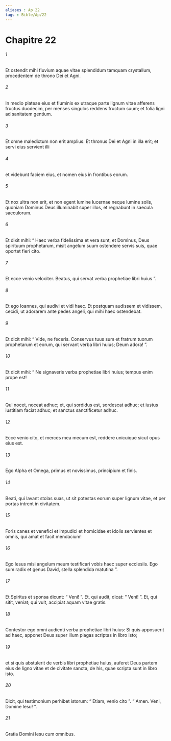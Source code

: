 ```yaml
---
aliases : Ap 22
tags : Bible/Ap/22
---
```


# Chapitre 22

###### 1
Et ostendit mihi fluvium aquae vitae splendidum tamquam crystallum, procedentem de throno Dei et Agni. 
###### 2
In medio plateae eius et fluminis ex utraque parte lignum vitae afferens fructus duodecim, per menses singulos reddens fructum suum; et folia ligni ad sanitatem gentium. 
###### 3
Et omne maledictum non erit amplius. Et thronus Dei et Agni in illa erit; et servi eius servient illi 
###### 4
et videbunt faciem eius, et nomen eius in frontibus eorum. 
###### 5
Et nox ultra non erit, et non egent lumine lucernae neque lumine solis, quoniam Dominus Deus illuminabit super illos, et regnabunt in saecula saeculorum.
###### 6
Et dixit mihi: “ Haec verba fidelissima et vera sunt, et Dominus, Deus spirituum prophetarum, misit angelum suum ostendere servis suis, quae oportet fieri cito. 
###### 7
Et ecce venio velociter. Beatus, qui servat verba prophetiae libri huius ”.
###### 8
Et ego Ioannes, qui audivi et vidi haec. Et postquam audissem et vidissem, cecidi, ut adorarem ante pedes angeli, qui mihi haec ostendebat. 
###### 9
Et dicit mihi: “ Vide, ne feceris. Conservus tuus sum et fratrum tuorum prophetarum et eorum, qui servant verba libri huius; Deum adora! ”.
###### 10
Et dicit mihi: “ Ne signaveris verba prophetiae libri huius; tempus enim prope est! 
###### 11
Qui nocet, noceat adhuc; et, qui sordidus est, sordescat adhuc; et iustus iustitiam faciat adhuc; et sanctus sanctificetur adhuc.
###### 12
Ecce venio cito, et merces mea mecum est, reddere unicuique sicut opus eius est. 
###### 13
Ego Alpha et Omega, primus et novissimus, principium et finis. 
###### 14
Beati, qui lavant stolas suas, ut sit potestas eorum super lignum vitae, et per portas intrent in civitatem. 
###### 15
Foris canes et venefici et impudici et homicidae et idolis servientes et omnis, qui amat et facit mendacium!
###### 16
Ego Iesus misi angelum meum testificari vobis haec super ecclesiis. Ego sum radix et genus David, stella splendida matutina ”.
###### 17
Et Spiritus et sponsa dicunt: “ Veni! ”. Et, qui audit, dicat: “ Veni! ”. Et, qui sitit, veniat; qui vult, accipiat aquam vitae gratis.
###### 18
Contestor ego omni audienti verba prophetiae libri huius: Si quis apposuerit ad haec, apponet Deus super illum plagas scriptas in libro isto; 
###### 19
et si quis abstulerit de verbis libri prophetiae huius, auferet Deus partem eius de ligno vitae et de civitate sancta, de his, quae scripta sunt in libro isto.
###### 20
Dicit, qui testimonium perhibet istorum: “ Etiam, venio cito ”. “ Amen. Veni, Domine Iesu! ”.
###### 21
Gratia Domini Iesu cum omnibus.
